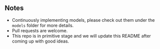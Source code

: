 ## Notes

- Continuously implementing models, please check out them under the `models` folder for more details.
- Pull requests are welcome.
- This repo is in primitive stage and we will update this README after coming up with good ideas.
